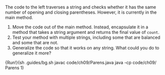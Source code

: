 The code to the left traverses a string and checks whether it has the same number of opening and closing parentheses. However, it is currently in the main method.



1. Move the code out of the main method. Instead, encapsulate it in a method that takes a string argument and returns the final value of `count`.
1. Test your method with multiple strings, including some that are balanced and some that are not.
1. Generalize the code so that it works on any string. What could you do to generalize it more?



{Run!}(sh .guides/bg.sh javac code/ch09/Parens.java java -cp code/ch09/ Parens 1)